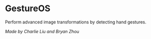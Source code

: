 # GestureOS

Perform advanced image transformations by detecting hand gestures.

*Made by Charlie Liu and Bryan Zhou*
